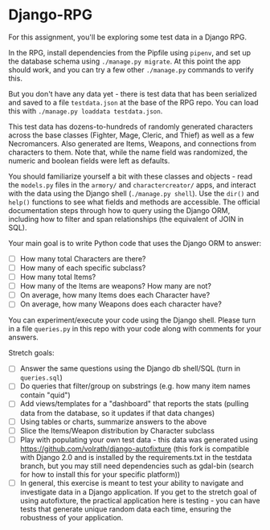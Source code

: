 # Django-RPG

For this assignment, you'll be exploring some test data in a Django RPG.

In the RPG, install dependencies from the Pipfile using `pipenv`, and set up the database schema using `./manage.py migrate`. At this point the app should work, and you can try a few other `./manage.py` commands to verify this.

But you don't have any data yet - there is test data that has been serialized and saved to a file `testdata.json` at the base of the RPG repo. You can load this with `./manage.py loaddata testdata.json`.

This test data has dozens-to-hundreds of randomly generated characters across the base classes (Fighter, Mage, Cleric, and Thief) as well as a few Necromancers. Also generated are Items, Weapons, and connections from characters to them. Note that, while the name field was randomized, the numeric and boolean fields were left as defaults.

You should familiarize yourself a bit with these classes and objects - read the `models.py` files in the `armory/` and `charactercreator/` apps, and interact with the data using the Django shell (`./manage.py shell`). Use the `dir()` and `help()` functions to see what fields and methods are accessible. The official documentation steps through how to query using the Django ORM, including how to filter and span relationships (the equivalent of JOIN in SQL).

Your main goal is to write Python code that uses the Django ORM to answer:

* [ ] How many total Characters are there?
* [ ] How many of each specific subclass?
* [ ] How many total Items?
* [ ] How many of the Items are weapons? How many are not?
* [ ] On average, how many Items does each Character have?
* [ ] On average, how many Weapons does each character have?

You can experiment/execute your code using the Django shell. Please turn in a file `queries.py` in this repo with your code along with comments for your answers.

Stretch goals:

* [ ] Answer the same questions using the Django db shell/SQL (turn in `queries.sql`)
* [ ] Do queries that filter/group on substrings (e.g. how many item names contain "quid")
* [ ] Add views/templates for a "dashboard" that reports the stats (pulling data from the database, so it updates if that data changes)
* [ ] Using tables or charts, summarize answers to the above
* [ ] Slice the Items/Weapon distribution by Character subclass
* [ ] Play with populating your own test data - this data was generated using https://github.com/volrath/django-autofixture (this fork is compatible with Django 2.0 and is installed by the requirements.txt in the testdata branch, but you may still need dependencies such as gdal-bin (search for how to install this for your specific platform))
* [ ] In general, this exercise is meant to test your ability to navigate and investigate data in a Django application. If you get to the stretch goal of using autofixture, the practical application here is testing - you can have tests that generate unique random data each time, ensuring the robustness of your application.
